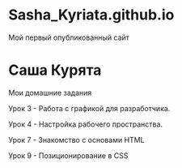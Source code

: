 
# Sasha_Kyriata.github.io

Мой первый опубликованный сайт

# Саша Курята

Мои домашние задания

Урок 3 - Работа с графикой для разработчика.

Урок 4 - Настройка рабочего пространства.

Урок 7 - Знакомство с основами HTML

Урок 9 - Позиционирование в CSS
